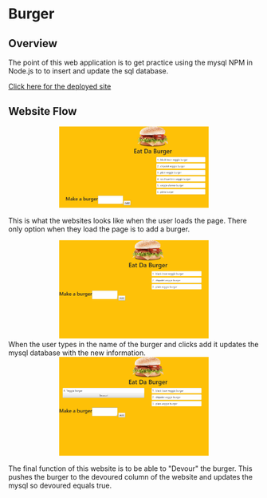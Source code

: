 # Burger
## Overview 
The point of this web application is to get practice using the mysql NPM in Node.js to to insert and update the sql database. 

[Click here for the deployed site](https://ancient-ocean-31296.herokuapp.com/ "Deployed Site")

## Website Flow
<center>
<img src="public/assets/img/open.JPG" alt="Website open" width="300"/></center>

This is what the websites looks like when the user loads the page. There only option when they load the page is to add a burger.

<center>
<img src="public/assets/img/newburger.gif" alt="Website open" width="300"/></center>
When the user types in the name of the burger and clicks add it updates the mysql database with the new information.

<center>
<img src="public/assets/img/devour.gif" alt="Website open" width="300"/></center>

The final function of this website is to be able to "Devour" the burger. This pushes the burger to the devoured column of the website and updates the mysql so devoured equals true.
